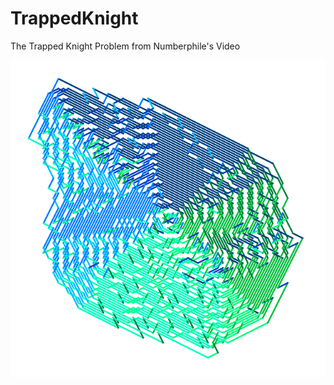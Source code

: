 # TrappedKnight
The Trapped Knight Problem from Numberphile's Video

![alt text](https://github.com/IcedCapp/TrappedKnight/blob/master/trapped_knight.PNG)
